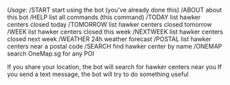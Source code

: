 *Usage:*
/START start using the bot (you've already done this)
/ABOUT about this bot
/HELP list all commands (this command)
/TODAY list hawker centers closed today
/TOMORROW list hawker centers closed tomorrow
/WEEK list hawker centers closed this week
/NEXTWEEK list hawker centers closed next week
/WEATHER 24h weather forecast
/POSTAL <postalcode> list hawker centers near a postal code
/SEARCH <query> find hawker center by name
/ONEMAP <query> search OneMap.sg for any POI

If you share your location, the bot will search for hawker centers near you
If you send a text message, the bot will try to do something useful
